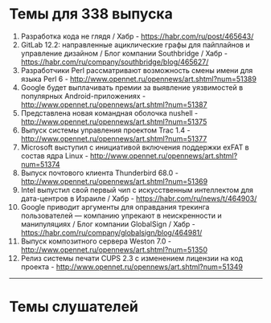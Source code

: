 # Темы для 338 выпуска
1. Разработка кода не глядя / Хабр - https://habr.com/ru/post/465643/
1. GitLab 12.2: направленные ациклические графы для пайплайнов и управление дизайном / Блог компании Southbridge / Хабр - https://habr.com/ru/company/southbridge/blog/465627/
1. Разработчики Perl рассматривают возможность смены имени для языка Perl 6 - http://www.opennet.ru/opennews/art.shtml?num=51389
1. Google будет выплачивать премии за выявление уязвимостей в популярных Android-приложениях - http://www.opennet.ru/opennews/art.shtml?num=51387
1. Представлена новая командная оболочка nushell - http://www.opennet.ru/opennews/art.shtml?num=51375
1. Выпуск системы управления проектом Trac 1.4 - http://www.opennet.ru/opennews/art.shtml?num=51377
1. Microsoft выступил с инициативой включения поддержки exFAT в состав ядра Linux - http://www.opennet.ru/opennews/art.shtml?num=51374
1. Выпуск почтового клиента Thunderbird 68.0 - http://www.opennet.ru/opennews/art.shtml?num=51369
1. Intel выпустил свой первый чип с искусственным интеллектом для дата-центров в Израиле / Хабр - https://habr.com/ru/news/t/464903/
1. Google приводит аргументы для оправдания трекинга пользователей — компанию упрекают в неискренности и манипуляциях / Блог компании GlobalSign / Хабр - https://habr.com/ru/company/globalsign/blog/464981/
1. Выпуск композитного сервера Weston 7.0 - http://www.opennet.ru/opennews/art.shtml?num=51350
1. Релиз системы печати CUPS 2.3 с изменением лицензии на код проекта - http://www.opennet.ru/opennews/art.shtml?num=51349

---

# Темы слушателей

